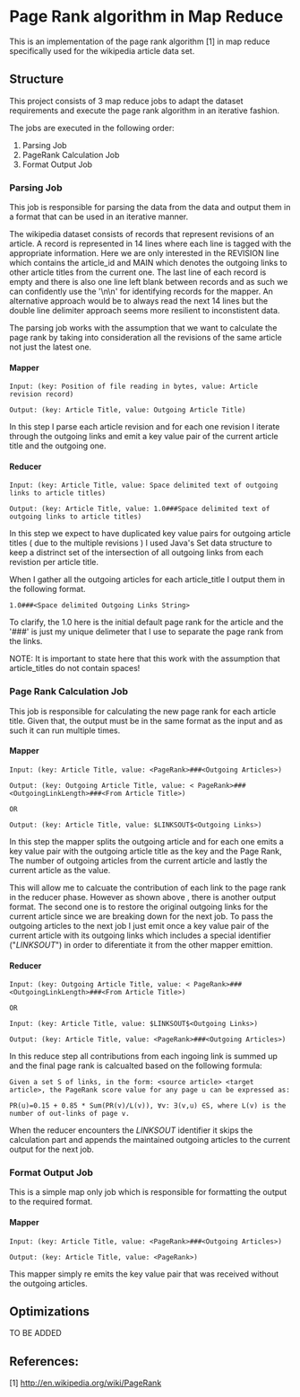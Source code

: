 # Page Rank algorithm in Map Reduce

This is an implementation of the page rank algorithm [1] in map reduce specifically used for the wikipedia article data set.

## Structure

This project consists of 3 map reduce jobs to adapt the dataset requirements and execute the page rank algorithm in an iterative fashion.

The jobs are executed in the following order:

1. Parsing Job
2. PageRank Calculation Job
3. Format Output Job

### Parsing Job

This job is responsible for parsing the data from the data and output them in a format that can be used in an iterative manner. 

The wikipedia dataset consists of records that represent revisions of an article. A record is represented in 14 lines where each line is tagged with the appropriate information. Here we are only interested in the REVISION line which contains the article_id and MAIN which denotes the outgoing links to other article titles from the current one. The last line of each record is empty and there is also one line left blank between records and as such we can confidently use the '\n\n' for identifying records for the mapper. An alternative approach would be to always read the next 14 lines but the double line delimiter approach seems more resilient to inconstistent data.

The parsing job works with the assumption that we want to calculate the page rank by taking into consideration all the revisions of the same article not just the latest one.

#### Mapper

```
Input: (key: Position of file reading in bytes, value: Article revision record)

Output: (key: Article Title, value: Outgoing Article Title)
```

In this step I parse each article revision and for each one revision I iterate through the outgoing links and emit a key value pair of the current article title and the outgoing one.

#### Reducer

```
Input: (key: Article Title, value: Space delimited text of outgoing links to article titles)

Output: (key: Article Title, value: 1.0###Space delimited text of outgoing links to article titles)
```

In this step we expect to have duplicated key value pairs for outgoing article titles ( due to the multiple revisions ) I used Java's Set data structure to keep a distrinct set of the intersection of all outgoing links from each revistion per article title.

When I gather all the outgoing articles for each article_title I output them in the following format.

```
1.0###<Space delimited Outgoing Links String>
```

To clarify, the 1.0 here is the initial default page rank for the article and the '###' is just my unique delimeter that I use to separate the page rank from the links.

NOTE: It is important to state here that this work with the assumption that article_titles do not contain spaces!

### Page Rank Calculation Job

This job is responsible for calculating the new page rank for each article title. Given that, the output must be in the same format as the input and as such it can run multiple times. 

#### Mapper

```
Input: (key: Article Title, value: <PageRank>###<Outgoing Articles>)

Output: (key: Outgoing Article Title, value: < PageRank>###<OutgoingLinkLength>###<From Article Title>)

OR 

Output: (key: Article Title, value: $LINKSOUT$<Outgoing Links>)
```

In this step the mapper splits the outgoing article and for each one emits a key value pair with the outgoing article title as the key and the Page Rank, The number of outgoing articles from the current article and lastly the current article as the value.

This will allow me to calcuate the contribution of each link to the page rank in the reducer phase. However as shown above , there is another output format. The second one is to restore the original outgoing links for the current article since we are breaking down for the next job. To pass the outgoing articles to the next job I just emit once a key value pair of the current article with its outgoing links which includes a special identifier ("$LINKSOUT$") in order to diferentiate it from the other mapper emittion.

#### Reducer

```
Input: (key: Outgoing Article Title, value: < PageRank>###<OutgoingLinkLength>###<From Article Title>)

OR 

Input: (key: Article Title, value: $LINKSOUT$<Outgoing Links>)

Output: (key: Article Title, value: <PageRank>###<Outgoing Articles>)
```

In this reduce step all contributions from each ingoing link is summed up and the final page rank is calcualted based on the following formula:

```
Given a set S of links, in the form: <source article> <target article>, the PageRank score value for any page u can be expressed as:

PR(u)=0.15 + 0.85 * Sum(PR(v)/L(v)), ∀v: ∃(v,u) ∈S, where L(v) is the number of out-links of page v.
```

When the reducer encounters the $LINKSOUT$ identifier it skips the calculation part and appends the maintained outgoing articles to the current output for the next job.

### Format Output Job

This is a simple map only job which is responsible for formatting the output to the required format.

#### Mapper

```
Input: (key: Article Title, value: <PageRank>###<Outgoing Articles>)

Output: (key: Article Title, value: <PageRank>)
```

This mapper simply re emits the key value pair that was received without the outgoing articles.


## Optimizations

TO BE ADDED 


## References:

[1] http://en.wikipedia.org/wiki/PageRank

